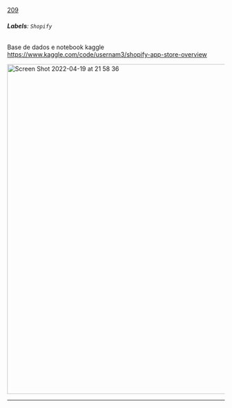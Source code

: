 [209](https://github.com/guilhermeprokisch/ideias/issues/209) 
###### **Labels**: `Shopify`



Base de dados e notebook kaggle https://www.kaggle.com/code/usernam3/shopify-app-store-overview


<img width="763" alt="Screen Shot 2022-04-19 at 21 58 36" src="https://user-images.githubusercontent.com/12011070/164125890-af6582b0-b9c6-4205-a9c6-157250b43106.png">

-------------------------------------------------------------------------------

